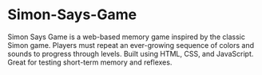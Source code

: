 # Simon-Says-Game
Simon Says Game is a web-based memory game inspired by the classic Simon game. Players must repeat an ever-growing sequence of colors and sounds to progress through levels. Built using HTML, CSS, and JavaScript. Great for testing short-term memory and reflexes.
